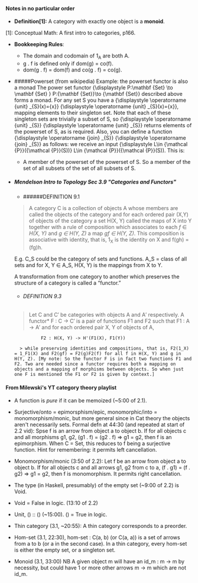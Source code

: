 
#### Notes in no particular order


- __Definition[1]:__ A category with exactly one object is a __monoid__.

[1]: Conceptual Math: A first intro to categories, p166.

- __Bookkeeping Rules__:
	- The domain and codomain of 1<sub>A</sub> are both A. 
	- g . f is defined only if dom(g) = co(f).
	- dom(g . f) = dom(f) and co(g . f) = co(g).



- #####Powerset (from wikipedia)
	Example: the powerset functor is also a monad
The power set functor {\displaystyle P:\mathbf {Set} \to \mathbf {Set} } P:{\mathbf  {Set}}\to {\mathbf  {Set}} described above forms a monad. For any set S you have a {\displaystyle \operatorname {unit} _{S}(x)=\{x\}} {\displaystyle \operatorname {unit} _{S}(x)=\{x\}}, mapping elements to their singleton set. Note that each of these singleton sets are trivially a subset of S, so {\displaystyle \operatorname {unit} _{S}} {\displaystyle \operatorname {unit} _{S}} returns elements of the powerset of S, as is required. Also, you can define a function {\displaystyle \operatorname {join} _{S}} {\displaystyle \operatorname {join} _{S}} as follows: we receive an input {\displaystyle L\in {\mathcal {P}}({\mathcal {P}}(S))} L\in {\mathcal  {P}}({\mathcal  {P}}(S)). This is:
	- A member of the powerset of the powerset of S.
So a member of the set of all subsets of the set of all subsets of S.

- ##### Mendelson _Intro to Topology_ Sec 3.9 "Categories and Functors"

	- ######DEFINITION 9.1 

	>A category C is a collection of objects A whose members are called the objects of the category and for each ordered pair (X,Y) of objects of the category a set H(X, Y) called the maps of X into Y together with a rule of composition which associates to each _f_ ∈ _H(X, Y)_ and  _g ∈ H(Y, Z)_  a map _gf ∈ H(Y, Z)_. This composition is associative with identity, that is, 1<sub>X</sub> is the identity on X and f(gh) = (fg)h.
	
	 E.g. C_S could be the category of sets and functions. A_S = class of all sets and for X, Y ∈ A_S, H(X, Y) is the mappings from X to Y. 
	
	A transformation from one category to another which preserves the structure
of a category is called a “functor.”

	- ###### DEFINITION 9.3
	>Let C and C′ be categories with objects A and A′ respectively. A functor* F : C → C′ is a pair of functions F1 and F2 such that F1 : A → A′ and for each ordered pair X, Y of objects of A,
	
				F2 : H(X, Y) -> H'(F1(X), F1(Y))
				
		> while preserving identities and compositions, that is, F2(1_X) = 1_F1(X) and F2(gf) = F2(g)F2(f) for all f in H(X, Y) and g in H(Y, Z). [My note: So the functor F is in fact two functions F1 and F2. Two are needed since a functor requires both a mapping on objects and a mapping of morphisms between objects. So when just one F is mentioned the F1 or F2 is given by context.]

#### From Milewski's YT category theory playlist
- A function is _pure_ if it can be memoized (~5:00 of 2.1).

- Surjective/onto = epimorsphism/epic, monomorphic/into = monomorphism/monic, but more general since in Cat theory the objects aren't necessarily sets. Formal defn at 44:30 (and repeated at start of 2.2 vid): Spse f is an arrow from object a to object b. If for all objects c and all morphisms g1, g2, (g1 . f) = (g2 . f) => g1 = g2, then f is an epimorphism. When C = Set, this reduces to f being a surjective function. Hint for remembering: it permits left cancellation. 

- Monomorphism/monic (3:50 of 2.2): Let f be an arrow from object a to object b. If for all objects c and all arrows g1, g2 from c to a, (f . g1) = (f . g2) => g1 = g2, then f is monomorphism. It permits right cancellation.

- The type (in Haskell, presumably) of the empty set (~9:00 of 2.2) is Void.

- Void = False in logic. (13:10 of 2.2)

- Unit, () :: ()  (~15:00). () = True in logic.

- Thin category (3.1, ~20:55): A thin category corresponds to a preorder.

- Hom-set (3.1, 22:30), hom-set : C(a, b) (or C(a, a)) is a set of arrows from a to b (or a in the second case). In a thin category, every hom-set is either the empty set, or a singleton set.

- Monoid (3.1, 33:00) NB A given object m will have an id\_m : m -> m by necessity, but could have 1 or more other arrows m -> m which are not id\_m. 